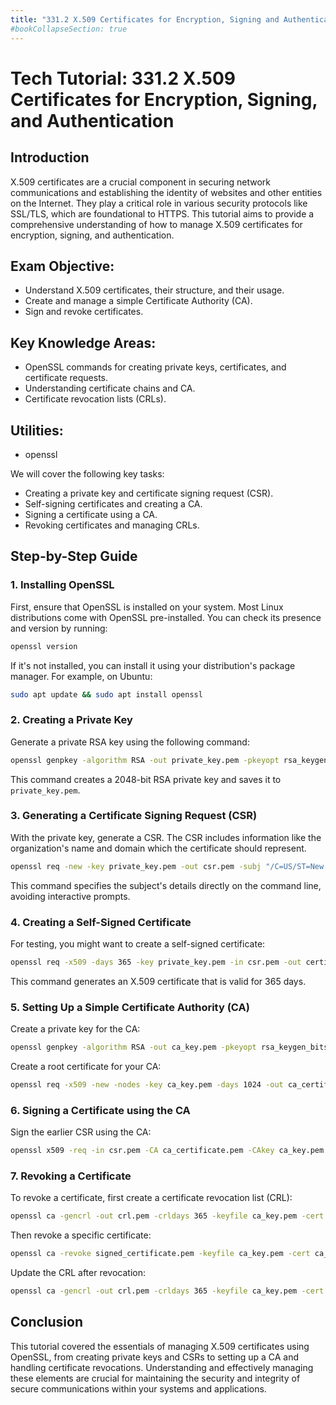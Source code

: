 ```yaml
---
title: "331.2 X.509 Certificates for Encryption, Signing and Authentication (weight: 4)"
#bookCollapseSection: true
---
```


# Tech Tutorial: 331.2 X.509 Certificates for Encryption, Signing, and Authentication

## Introduction

X.509 certificates are a crucial component in securing network communications and establishing the identity of websites and other entities on the Internet. They play a critical role in various security protocols like SSL/TLS, which are foundational to HTTPS. This tutorial aims to provide a comprehensive understanding of how to manage X.509 certificates for encryption, signing, and authentication.

## Exam Objective:

- Understand X.509 certificates, their structure, and their usage.
- Create and manage a simple Certificate Authority (CA).
- Sign and revoke certificates.

## Key Knowledge Areas:

- OpenSSL commands for creating private keys, certificates, and certificate requests.
- Understanding certificate chains and CA.
- Certificate revocation lists (CRLs).

## Utilities:

- openssl

We will cover the following key tasks:
- Creating a private key and certificate signing request (CSR).
- Self-signing certificates and creating a CA.
- Signing a certificate using a CA.
- Revoking certificates and managing CRLs.

## Step-by-Step Guide

### 1. Installing OpenSSL

First, ensure that OpenSSL is installed on your system. Most Linux distributions come with OpenSSL pre-installed. You can check its presence and version by running:

```bash
openssl version
```

If it's not installed, you can install it using your distribution's package manager. For example, on Ubuntu:

```bash
sudo apt update && sudo apt install openssl
```

### 2. Creating a Private Key

Generate a private RSA key using the following command:

```bash
openssl genpkey -algorithm RSA -out private_key.pem -pkeyopt rsa_keygen_bits:2048
```

This command creates a 2048-bit RSA private key and saves it to `private_key.pem`.

### 3. Generating a Certificate Signing Request (CSR)

With the private key, generate a CSR. The CSR includes information like the organization's name and domain which the certificate should represent.

```bash
openssl req -new -key private_key.pem -out csr.pem -subj "/C=US/ST=New York/L=New York/O=Example Company/CN=www.example.com"
```

This command specifies the subject's details directly on the command line, avoiding interactive prompts.

### 4. Creating a Self-Signed Certificate

For testing, you might want to create a self-signed certificate:

```bash
openssl req -x509 -days 365 -key private_key.pem -in csr.pem -out certificate.pem
```

This command generates an X.509 certificate that is valid for 365 days.

### 5. Setting Up a Simple Certificate Authority (CA)

Create a private key for the CA:

```bash
openssl genpkey -algorithm RSA -out ca_key.pem -pkeyopt rsa_keygen_bits:4096
```

Create a root certificate for your CA:

```bash
openssl req -x509 -new -nodes -key ca_key.pem -days 1024 -out ca_certificate.pem -subj "/C=US/ST=California/L=San Francisco/O=Example CA/CN=Example CA Root"
```

### 6. Signing a Certificate using the CA

Sign the earlier CSR using the CA:

```bash
openssl x509 -req -in csr.pem -CA ca_certificate.pem -CAkey ca_key.pem -CAcreateserial -out signed_certificate.pem -days 365
```

### 7. Revoking a Certificate

To revoke a certificate, first create a certificate revocation list (CRL):

```bash
openssl ca -gencrl -out crl.pem -crldays 365 -keyfile ca_key.pem -cert ca_certificate.pem
```

Then revoke a specific certificate:

```bash
openssl ca -revoke signed_certificate.pem -keyfile ca_key.pem -cert ca_certificate.pem
```

Update the CRL after revocation:

```bash
openssl ca -gencrl -out crl.pem -crldays 365 -keyfile ca_key.pem -cert ca_certificate.pem
```

## Conclusion

This tutorial covered the essentials of managing X.509 certificates using OpenSSL, from creating private keys and CSRs to setting up a CA and handling certificate revocations. Understanding and effectively managing these elements are crucial for maintaining the security and integrity of secure communications within your systems and applications.